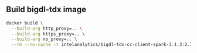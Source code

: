 ## Build bigdl-tdx image
```bash
docker build \
  --build-arg http_proxy=.. \
  --build-arg https_proxy=.. \
  --build-arg no_proxy=.. \
  --rm --no-cache -t intelanalytics/bigdl-tdx-cc-client-spark-3.1.3:2.3.0 .
```
